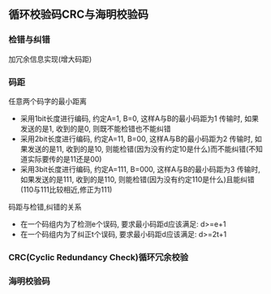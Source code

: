 ## 循环校验码CRC与海明校验码

### 检错与纠错

加冗余信息实现(增大码距)

### 码距

任意两个码字的最小距离

- 采用1bit长度进行编码, 约定A=1, B=0, 这样A与B的最小码距为1
  传输时, 如果发送的是1, 收到的是0, 则既不能检错也不能纠错
- 采用2bit长度进行编码, 约定A=11, B=00, 这样A与B的最小码距为2
  传输时, 如果发送的是11, 收到的是10, 则能检错(因为没有约定10是什么)而不能纠错(不知道实际要传的是11还是00)
- 采用3bit长度进行编码, 约定A=111, B=000, 这样A与B的最小码距为3
  传输时, 如果发送的是111, 收到的是110, 则能检错(因为没有约定110是什么)且能纠错(110与111比较相近,修正为111)

码距与检错,纠错的关系

- 在一个码组内为了检测e个误码, 要求最小码距d应该满足: d>=e+1
- 在一个码组内为了纠正t个误码, 要求最小码距d应该满足: d>=2t+1

### CRC(Cyclic Redundancy Check)循环冗余校验


### 海明校验码